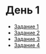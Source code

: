 # День 1

- [Задание 1](task1.md "Задаине 1")
- [Задание 2](task2.md "Задаине 2")
- [Задание 3](task3.md "Задаине 3")
- [Задание 4](task4.md "Задаине 4")

